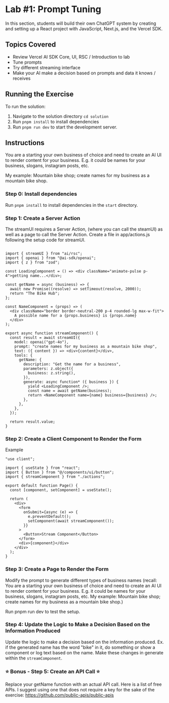 # Lab #1: Prompt Tuning

In this section, students will build their own ChatGPT system by creating and setting up a React project with JavaScript, Next.js, and the Vercel SDK.

## Topics Covered

- Review Vercel AI SDK Core, UI, RSC / Introduction to lab
- Tune prompts
- Try different streaming interface
- Make your AI make a decision based on prompts and data it knows / receives

## Running the Exercise

To run the solution:

1. Navigate to the solution directory `cd solution`
2. Run `pnpm install` to install dependencies
3. Run `pnpm run dev` to start the development server.

## Instructions

You are a starting your own business of choice and need to create an AI UI to render content for your business. E.g. it could be names for your business, slogans, instagram posts, etc.

My example: Mountain bike shop; create names for my business as a mountain bike shop.

### Step 0: Install dependencies

Run `pnpm install` to install dependencies in the `start` directory.

### Step 1: Create a Server Action

The streamUI requires a Server Action, (where you can call the steamUI) as well as a page to call the Server Action. Create a file in app/actions.js following the setup code for streamUI.

```"use server";

import { streamUI } from "ai/rsc";
import { openai } from "@ai-sdk/openai";
import { z } from "zod";

const LoadingComponent = () => <div className="animate-pulse p-4">getting name...</div>;

const getName = async (business) => {
  await new Promise((resolve) => setTimeout(resolve, 2000));
  return "The Bike Hub";
};

const NameComponent = (props) => (
  <div className="border border-neutral-200 p-4 rounded-lg max-w-fit">
    A possible name for a {props.business} is {props.name}
  </div>
);

export async function streamComponent() {
  const result = await streamUI({
    model: openai("gpt-4o"),
    prompt: "create names for my business as a mountain bike shop",
    text: ({ content }) => <div>{content}</div>,
    tools: {
      getName: {
        description: "Get the name for a business",
        parameters: z.object({
          business: z.string(),
        }),
        generate: async function* ({ business }) {
          yield <LoadingComponent />;
          const name = await getName(business);
          return <NameComponent name={name} business={business} />;
        },
      },
    },
  });

  return result.value;
}
```

### Step 2: Create a Client Component to Render the Form

Example

```
"use client";

import { useState } from "react";
import { Button } from "@/components/ui/button";
import { streamComponent } from "./actions";

export default function Page() {
  const [component, setComponent] = useState();

  return (
    <div>
      <form
        onSubmit={async (e) => {
          e.preventDefault();
          setComponent(await streamComponent());
        }}
      >
        <Button>Stream Component</Button>
      </form>
      <div>{component}</div>
    </div>
  );
}
```

### Step 3: Create a Page to Render the Form

Modify the prompt to generate different types of business names (recall: You are a starting your own business of choice and need to create an AI UI to render content for your business. E.g. it could be names for your business, slogans, instagram posts, etc. My example: Mountain bike shop; create names for my business as a mountain bike shop.)

Run pnpm run dev to test the setup.

### Step 4: Update the Logic to Make a Decision Based on the Information Produced

Update the logic to make a decision based on the information produced. Ex. if the generated name has the word "bike" in it, do something or show a component or log text based on the name. Make these changes in generate within the `streamComponent`.

### ⭐ Bonus - Step 5: Create an API Call ⭐

Replace your getName function with an actual API call. Here is a list of free APIs. I suggest using one that does not require a key for the sake of the exercise: https://github.com/public-apis/public-apis
